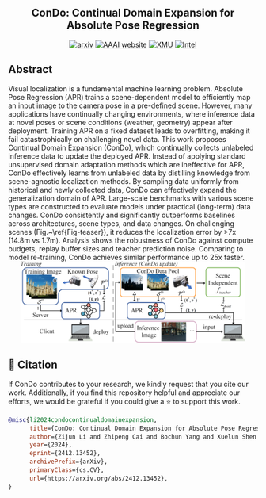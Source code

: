 <h2 align="center">ConDo: Continual Domain Expansion for Absolute Pose Regression</h2>

<div align="center">
<a href="https://arxiv.org/abs/2412.13452"><img src="https://img.shields.io/badge/arXiv-2412.13452-b31b1b?logo=arxiv" alt='arxiv'></a>
<a href="https://aaai.org/conference/aaai/aaai-25/"><img src="https://img.shields.io/badge/AAAI-accepted-093672" alt='AAAI website'></a>
<a href="https://en.xmu.edu.cn"><img src="https://img.shields.io/badge/XMU-183F9D?logo=Google%20Scholar&logoColor=white" alt='XMU'></a>
<a href="https://www.intel.com"><img src="https://img.shields.io/badge/Labs-0071C5?logo=intel" alt='Intel'></a>
</div>

<h2>Abstract</h2>
Visual localization is a fundamental machine learning problem. Absolute Pose Regression (APR) trains a scene-dependent model to efficiently map an input image to the camera pose in a pre-defined scene. However, many applications have continually changing environments, where inference data at novel poses or scene conditions (weather, geometry) appear after deployment. Training APR on a fixed dataset leads to overfitting, making it fail catastrophically on challenging novel data. This work proposes Continual Domain Expansion (ConDo), which continually collects unlabeled inference data to update the deployed APR. Instead of applying standard unsupervised domain adaptation methods which are ineffective for APR, ConDo effectively learns from unlabeled data by distilling knowledge from scene-agnostic localization methods. By sampling data uniformly from historical and newly collected data, ConDo can effectively expand the generalization domain of APR. Large-scale benchmarks with various scene types are constructed to evaluate models under practical (long-term) data changes. ConDo consistently and significantly outperforms baselines across architectures, scene types, and data changes. On challenging scenes (Fig.~\ref{Fig-teaser}), it reduces the localization error by >7x (14.8m vs 1.7m). Analysis shows the robustness of ConDo against compute budgets, replay buffer sizes and teacher prediction noise. Comparing to model re-training, ConDo achieves similar performance up to 25x faster. 

<div align="center">
    <img src="images/Fig_pipeline.png" width="90%" alt="Main figure">
	</a>
</div>
<p></p>

## 📌 Citation

If ConDo contributes to your research, we kindly request that you cite our work. Additionally, if you find this repository helpful and appreciate our efforts, we would be grateful if you could give a ⭐️ to support this work.
```bibtex
@misc{li2024condocontinualdomainexpansion,
      title={ConDo: Continual Domain Expansion for Absolute Pose Regression}, 
      author={Zijun Li and Zhipeng Cai and Bochun Yang and Xuelun Shen and Siqi Shen and Xiaoliang Fan and Michael Paulitsch and Cheng Wang},
      year={2024},
      eprint={2412.13452},
      archivePrefix={arXiv},
      primaryClass={cs.CV},
      url={https://arxiv.org/abs/2412.13452}, 
}
```
